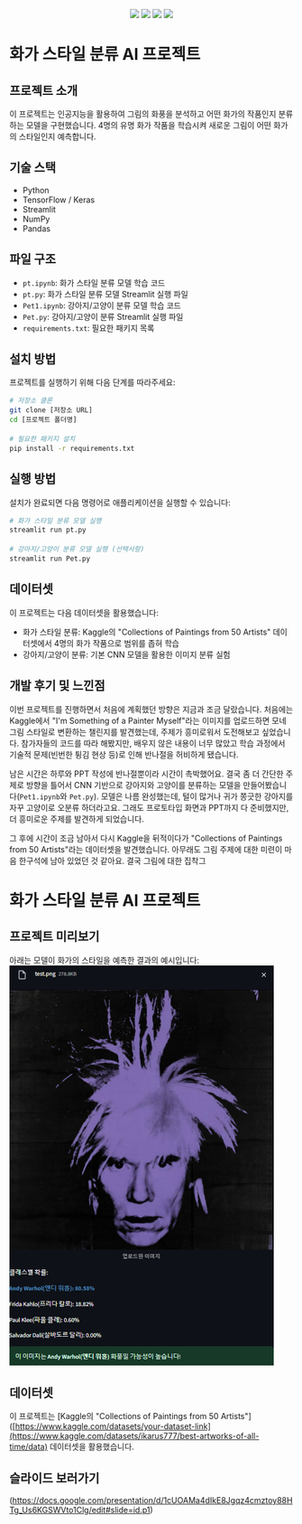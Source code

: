 <p align="center">
  <img src="https://img.shields.io/badge/python-3776AB?style=for-the-badge&logo=python&logoColor=white" />
  <img src="https://img.shields.io/badge/github-181717?style=for-the-badge&logo=github&logoColor=white" />
  <img src="https://img.shields.io/badge/streamlit-FF4B4B?style=for-the-badge&logo=streamlit&logoColor=white" />
  <img src="https://img.shields.io/badge/tensorflow-FF6F00?style=for-the-badge&logo=tensorflow&logoColor=white" />
</p>

# 화가 스타일 분류 AI 프로젝트

## 프로젝트 소개
이 프로젝트는 인공지능을 활용하여 그림의 화풍을 분석하고 어떤 화가의 작품인지 분류하는 모델을 구현했습니다. 4명의 유명 화가 작품을 학습시켜 새로운 그림이 어떤 화가의 스타일인지 예측합니다.

## 기술 스택
- Python
- TensorFlow / Keras
- Streamlit
- NumPy
- Pandas

## 파일 구조
- `pt.ipynb`: 화가 스타일 분류 모델 학습 코드
- `pt.py`: 화가 스타일 분류 모델 Streamlit 실행 파일
- `Pet1.ipynb`: 강아지/고양이 분류 모델 학습 코드
- `Pet.py`: 강아지/고양이 분류 Streamlit 실행 파일
- `requirements.txt`: 필요한 패키지 목록

## 설치 방법
프로젝트를 실행하기 위해 다음 단계를 따라주세요:

```bash
# 저장소 클론
git clone [저장소 URL]
cd [프로젝트 폴더명]

# 필요한 패키지 설치
pip install -r requirements.txt
```

## 실행 방법
설치가 완료되면 다음 명령어로 애플리케이션을 실행할 수 있습니다:

```bash
# 화가 스타일 분류 모델 실행
streamlit run pt.py

# 강아지/고양이 분류 모델 실행 (선택사항)
streamlit run Pet.py
```

## 데이터셋
이 프로젝트는 다음 데이터셋을 활용했습니다:
- 화가 스타일 분류: Kaggle의 "Collections of Paintings from 50 Artists" 데이터셋에서 4명의 화가 작품으로 범위를 좁혀 학습
- 강아지/고양이 분류: 기본 CNN 모델을 활용한 이미지 분류 실험

## 개발 후기 및 느낀점

이번 프로젝트를 진행하면서 처음에 계획했던 방향은 지금과 조금 달랐습니다. 처음에는 Kaggle에서 "I'm Something of a Painter Myself"라는 이미지를 업로드하면 모네 그림 스타일로 변환하는 챌린지를 발견했는데, 주제가 흥미로워서 도전해보고 싶었습니다. 참가자들의 코드를 따라 해봤지만, 배우지 않은 내용이 너무 많았고 학습 과정에서 기술적 문제(빈번한 튕김 현상 등)로 인해 반나절을 허비하게 됐습니다.

남은 시간은 하루와 PPT 작성에 반나절뿐이라 시간이 촉박했어요. 결국 좀 더 간단한 주제로 방향을 틀어서 CNN 기반으로 강아지와 고양이를 분류하는 모델을 만들어봤습니다(`Pet1.ipynb`와 `Pet.py`). 모델은 나름 완성했는데, 털이 많거나 귀가 쫑긋한 강아지를 자꾸 고양이로 오분류 하더라고요. 그래도 프로토타입 화면과 PPT까지 다 준비했지만, 더 흥미로운 주제를 발견하게 되었습니다.

그 후에 시간이 조금 남아서 다시 Kaggle을 뒤적이다가 "Collections of Paintings from 50 Artists"라는 데이터셋을 발견했습니다. 아무래도 그림 주제에 대한 미련이 마음 한구석에 남아 있었던 것 같아요. 결국 그림에 대한 집착그


# 화가 스타일 분류 AI 프로젝트

## 프로젝트 미리보기
아래는 모델이 화가의 스타일을 예측한 결과의 예시입니다:
![예측 결과](./result.png "화가 스타일 예측 결과")


## 데이터셋
이 프로젝트는 [Kaggle의 "Collections of Paintings from 50 Artists"]([https://www.kaggle.com/datasets/your-dataset-link](https://www.kaggle.com/datasets/ikarus777/best-artworks-of-all-time/data) 데이터셋을 활용했습니다.


## 슬라이드 보러가기
(https://docs.google.com/presentation/d/1cUOAMa4dIkE8Jgqz4cmztoy88HTg_Us6KGSWVto1Clg/edit#slide=id.p1)
